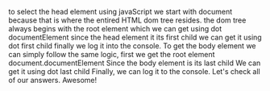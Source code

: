 to select the head element using javaScript 
we start with document because that is where the entired HTML dom tree resides.
the dom tree always begins with the root element
which we can get using dot documentElement
since the head element it its first child we can get it using dot first child
finally we log it into the console.
To get the body element we can simply follow the same logic,
first we get the root element document.documentElement 
Since the body element is its last child 
We can get it using dot last child
Finally, we can log it to the console. Let's check all of our answers. 
Awesome!
